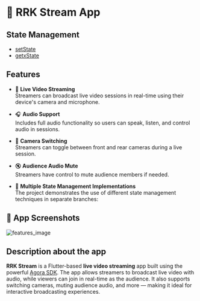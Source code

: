 # 📡 RRK Stream App
## State Management
- [setState](https://github.com/RRKawchar/live_streaming_demo/tree/setState)
- [getxState](https://docs.flutter.dev/cookbook)

## Features

- 🎥 **Live Video Streaming**  
  Streamers can broadcast live video sessions in real-time using their device's camera and microphone.

- 🎧 **Audio Support**  
  Includes full audio functionality so users can speak, listen, and control audio in sessions.

- 🔄 **Camera Switching**  
  Streamers can toggle between front and rear cameras during a live session.

- 🔇 **Audience Audio Mute**  
  Streamers have control to mute audience members if needed.

- 🧠 **Multiple State Management Implementations**  
  The project demonstrates the use of different state management techniques in separate branches:
  
## 📱 App Screenshots
![features_image](https://github.com/user-attachments/assets/c49a7456-abda-47a4-82c4-64aa354f955b)

## Description about the app
**RRK Stream** is a Flutter-based **live video streaming** app built using the powerful [Agora SDK](https://www.agora.io/). 
The app allows streamers to broadcast live video with audio, while viewers can join in real-time as the audience.
It also supports switching cameras, muting audience audio, and more — making it ideal for interactive broadcasting experiences.
